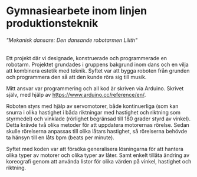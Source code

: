 # Gymnasiearbete inom linjen produktionsteknik
###### "Mekanisk dansare: Den dansande robotarmen Lilith"

Ett projekt där vi designade, konstruerade och programmerade en robotarm. Projektet grundades i gruppens bakgrund inom dans och en vilja att kombinera estetik med teknik. Syftet var att bygga roboten från grunden och programmera den så att den kunde röra sig till musik.

Mitt ansvar var programmering och all kod är skriven via Arduino.
Skrivet själv, med hjälp av https://www.arduino.cc/reference/en/.

Roboten styrs med hjälp av servomotorer, både kontinuerliga (som kan snurra i olika hastighet i båda riktningar med hastighet och riktning som styrmedel) och vinklade (rörlighet begränsad till 180 grader styrd av vinkel). Detta krävde två olika metoder för att uppdatera motorernas rörelse. 
Sedan skulle rörelserna anpassas till olika låtars hastighet, så rörelserna behövde ta hänsyn till en låts bpm (beats per minute).

Syftet med koden var att försöka generalisera lösningarna för att hantera olika typer av motorer och olika typer av låter. Samt enkelt tillåta ändring av koreografi genom att använda listor för olika värden på vinkel, hastighet och riktning. 
